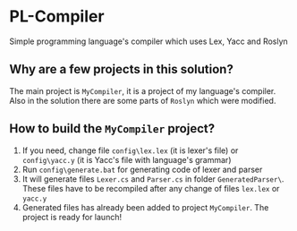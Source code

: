# PL-Compiler
Simple programming language's compiler which uses Lex, Yacc and Roslyn

## Why are a few projects in this solution?
The main project is `MyCompiler`, it is a project of my language's compiler. Also in the solution there are some parts of `Roslyn` which were modified.

## How to build the `MyCompiler` project?
1. If you need, change file `config\lex.lex` (it is lexer's file) or `config\yacc.y` (it is Yacc's file with language's grammar)
2. Run `config\generate.bat` for generating code of lexer and parser
3. It will generate files `Lexer.cs` and `Parser.cs` in folder `GeneratedParser\`. These files have to be recompiled after any change of files `lex.lex` or `yacc.y`
4. Generated files has already been added to project `MyCompiler`. The project is ready for launch! 
